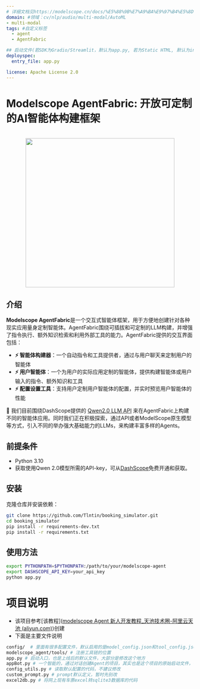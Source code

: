 ```yaml
---
# 详细文档见https://modelscope.cn/docs/%E5%88%9B%E7%A9%BA%E9%97%B4%E5%8D%A1%E7%89%87
domain: #领域：cv/nlp/audio/multi-modal/AutoML
- multi-modal
tags: #自定义标签
  - agent
  - AgentFabric

## 启动文件(若SDK为Gradio/Streamlit，默认为app.py, 若为Static HTML, 默认为index.html)
deployspec:
  entry_file: app.py

license: Apache License 2.0
---
```


<h1> Modelscope AgentFabric: 开放可定制的AI智能体构建框架</h1>

<p align="center">
    <br>
    <img src="https://modelscope.oss-cn-beijing.aliyuncs.com/modelscope.gif" width="400"/>
    <br>
<p>

## 介绍

**Modelscope AgentFabric**是一个交互式智能体框架，用于方便地创建针对各种现实应用量身定制智能体。AgentFabric围绕可插拔和可定制的LLM构建，并增强了指令执行、额外知识检索和利用外部工具的能力。AgentFabric提供的交互界面包括：
- **⚡ 智能体构建器**：一个自动指令和工具提供者，通过与用户聊天来定制用户的智能体
- **⚡ 用户智能体**：一个为用户的实际应用定制的智能体，提供构建智能体或用户输入的指令、额外知识和工具
- **⚡ 配置设置工具**：支持用户定制用户智能体的配置，并实时预览用户智能体的性能

🔗 我们目前围绕DashScope提供的 [Qwen2.0 LLM API](https://help.aliyun.com/zh/dashscope/developer-reference/api-details) 来在AgentFabric上构建不同的智能体应用。同时我们正在积极探索，通过API或者ModelScope原生模型等方式，引入不同的举办强大基础能力的LLMs，来构建丰富多样的Agents。

## 前提条件

- Python 3.10
- 获取使用Qwen 2.0模型所需的API-key，可从[DashScope](https://help.aliyun.com/zh/dashscope/developer-reference/activate-dashscope-and-create-an-api-key)免费开通和获取。

## 安装

克隆仓库并安装依赖：

```bash
git clone https://github.com/Tlntin/booking_simulator.git
cd booking_simulator
pip install -r requirements-dev.txt
pip install -r requirements.txt
```

## 使用方法

```bash
export PYTHONPATH=$PYTHONPATH:/path/to/your/modelscope-agent
export DASHSCOPE_API_KEY=your_api_key
python app.py
```

## 

# 项目说明

- 该项目参考[该教程]([modelscope Agent 新人开发教程_天池技术圈-阿里云天池 (aliyun.com)](https://tianchi.aliyun.com/forum/post/641455))创建
- 下面是主要文件说明

```bash
config/  # 里面有很多配置文件，默认启用的是model_config.json和tool_config.json
modelscope_agent/tools/ # 注册工具链的位置
app.py # 启动入口，也是上线后的默认文件，大部分是修改这个地方
appBot.py # 一个智能的，通过对话创建Agent的项目，其实也是这个项目的原始启动文件，仅作参考。
config_utils.py # 读取默认配置的代码，不建议修改
custom_prompt.py # prompt默认定义，暂时先别改
excel2db.py # 将网上现有车票excel转sqlite3数据库的代码
```

